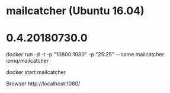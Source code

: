 # mailcatcher (Ubuntu 16.04)
# 0.4.20180730.0

docker run -d -t -p "10800:1080" -p "25:25" --name mailcatcher iomq/mailcatcher

docker start mailcatcher


Browser
http://localhost:1080/
